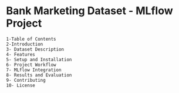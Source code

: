 # Bank Marketing Dataset - MLflow Project
    1-Table of Contents
    2-Introduction
    3- Dataset Description
    4- Features
    5- Setup and Installation
    6- Project Workflow
    7- MLflow Integration
    8- Results and Evaluation
    9- Contributing
    10- License
